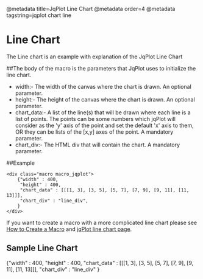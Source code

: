 @metadata title=JqPlot Line Chart
@metadata order=4
@metadata tagstring=jqplot chart line

[line chart]:http://www.jqplot.com/tests/coretests.php
[createmacro]: /pylabsdoc/#/alkiradocs/Macros_HOWTO

# Line Chart

The Line chart is an example with explanation of the JqPlot Line Chart


##The body of the macro is the parameters that JqPlot uses to initialize the line chart.

* width:- The width of the canvas where the chart is drawn. An optional parameter.  
* height:- The height of the canvas where the chart is drawn. An optional parameter.  
* chart_data:- A list of the line(s) that will be drawn where each line is a list of points. The points can be some numbers which jqPlot will consider as the 'y' axis of the point and set the default 'x' axis to them, OR they can be lists of the [x,y] axes of the point.
  A mandatory parameter.  
* chart_div:- The HTML div that will contain the chart. A mandatory parameter.  


##Example

    <div class="macro macro_jqplot">
        {"width" : 400,
         "height" : 400,
         "chart_data" : [[[1, 3], [3, 5], [5, 7], [7, 9], [9, 11], [11, 13]]],
         "chart_div" : "line_div",
        }
    </div>
    
If you want to create a macro with a more complicated line chart please see [How to Create a Macro][createmacro] and [jqPlot line chart page][line chart].


## Sample Line Chart

<div class="macro macro_jqplot">
{"width" : 400,
 "height" : 400,
 "chart_data" : [[[1, 3], [3, 5], [5, 7], [7, 9], [9, 11], [11, 13]]],
 "chart_div" : "line_div"
}
</div>
